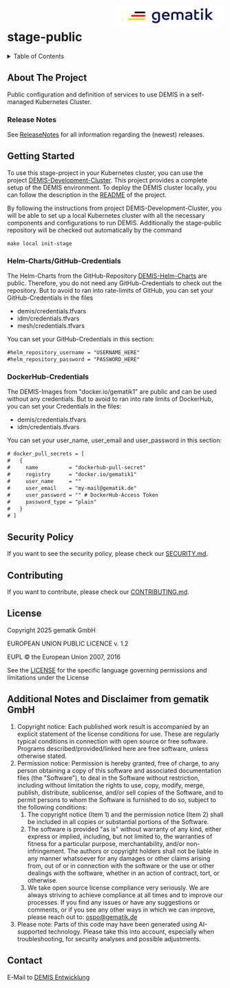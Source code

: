<img align="right" width="250" height="47" src="media/Gematik_Logo_Flag.png"/> <br/>

# stage-public

<details>
  <summary>Table of Contents</summary>
  <ol>
    <li>
      <a href="#about-the-project">About The Project</a>
       <ul>
        <li><a href="#release-notes">Release Notes</a></li>
      </ul>
	</li>
    <li>
      <a href="#getting-started">Getting Started</a>
    </li>
    <li><a href="#security-policy">Security Policy</a></li>
    <li><a href="#contributing">Contributing</a></li>
    <li><a href="#license">License</a></li>
    <li><a href="#contact">Contact</a></li>
  </ol>
</details>

## About The Project
Public configuration and definition of services to use DEMIS in a self-managed Kubernetes Cluster.

### Release Notes
See [ReleaseNotes](ReleaseNotes.md) for all information regarding the (newest) releases.

## Getting Started
To use this stage-project in your Kubernetes cluster, you can use the project [DEMIS-Development-Cluster](https://github.com/gematik/DEMIS-Development-Cluster). 
This project provides a complete setup of the DEMIS environment. To deploy the DEMIS cluster locally, you
can follow the description in the [README](https://github.com/gematik/DEMIS-Development-Cluster/blob/main/README.md) 
of the project. 

By following the instructions from project DEMIS-Development-Cluster, you will be able to set up a local Kubernetes cluster 
with all the necessary components and configurations to run DEMIS. Additionally the stage-public repository will be 
checked out automatically by the command
```
make local init-stage
```

### Helm-Charts/GitHub-Credentials
The Helm-Charts from the GitHub-Repository [DEMIS-Helm-Charts](https://github.com/gematik/DEMIS-Helm-Charts) are public. 
Therefore, you do not need any GitHub-Credentials to check out the repository.
But to avoid to ran into rate-limits of GitHub, you can set your GitHub-Credentials in the files
* demis/credentials.tfvars
* idm/credentials.tfvars
* mesh/credentials.tfvars

You can set your GitHub-Credentials in this section:
```
#helm_repository_username = "USERNAME_HERE"
#helm_repository_password = "PASSWORD_HERE"
```

### DockerHub-Credentials
The DEMIS-Images from "docker.io/gematik1" are public and can be used without any credentials.
But to avoid to ran into rate limits of DockerHub, you can set your Credentials in the files:
* demis/credentials.tfvars
* idm/credentials.tfvars

You can set your user_name, user_email and user_password in this section:
```
# docker_pull_secrets = [
#   {
#     name          = "dockerhub-pull-secret"
#     registry      = "docker.io/gematik1"
#     user_name     = ""
#     user_email    = "my-mail@gematik.de"
#     user_password = "" # DockerHub-Access Token
#     password_type = "plain"
#   }
# ]
```

## Security Policy
If you want to see the security policy, please check our [SECURITY.md](.github/SECURITY.md).

## Contributing
If you want to contribute, please check our [CONTRIBUTING.md](.github/CONTRIBUTING.md).

## License
Copyright 2025 gematik GmbH

EUROPEAN UNION PUBLIC LICENCE v. 1.2

EUPL © the European Union 2007, 2016

See the [LICENSE](./LICENSE.md) for the specific language governing permissions and limitations under the License

## Additional Notes and Disclaimer from gematik GmbH

1. Copyright notice: Each published work result is accompanied by an explicit statement of the license conditions for use. These are regularly typical conditions in connection with open source or free software. Programs described/provided/linked here are free software, unless otherwise stated.
2. Permission notice: Permission is hereby granted, free of charge, to any person obtaining a copy of this software and associated documentation files (the "Software"), to deal in the Software without restriction, including without limitation the rights to use, copy, modify, merge, publish, distribute, sublicense, and/or sell copies of the Software, and to permit persons to whom the Software is furnished to do so, subject to the following conditions:
   1. The copyright notice (Item 1) and the permission notice (Item 2) shall be included in all copies or substantial portions of the Software.
   2. The software is provided "as is" without warranty of any kind, either express or implied, including, but not limited to, the warranties of fitness for a particular purpose, merchantability, and/or non-infringement. The authors or copyright holders shall not be liable in any manner whatsoever for any damages or other claims arising from, out of or in connection with the software or the use or other dealings with the software, whether in an action of contract, tort, or otherwise.
   3. We take open source license compliance very seriously. We are always striving to achieve compliance at all times and to improve our processes. If you find any issues or have any suggestions or comments, or if you see any other ways in which we can improve, please reach out to: ospo@gematik.de
3. Please note: Parts of this code may have been generated using AI-supported technology. Please take this into account, especially when troubleshooting, for security analyses and possible adjustments.

## Contact
E-Mail to [DEMIS Entwicklung](mailto:demis-entwicklung@gematik.de?subject=[GitHub]%20stage-public)